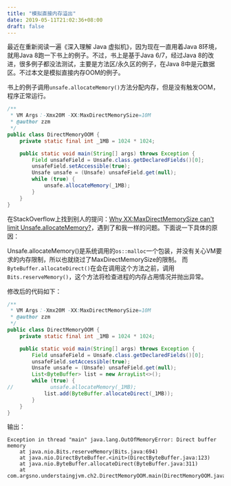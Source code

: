 ```yaml
---
title: "模拟直接内存溢出"
date: 2019-05-11T21:02:36+08:00
draft: false
---
```


最近在重新阅读一遍《深入理解 Java 虚拟机》，因为现在一直用着Java 8环境，就用Java 8跑一下书上的例子。不过，书上是基于Java 6/7，经过Java 8的改进，很多例子都没法测试，主要是方法区/永久区的例子，在Java 8中是元数据区。不过本文是模拟直接内存OOM的例子。

书上的例子调用`unsafe.allocateMemory()`方法分配内存，但是没有触发OOM，程序正常运行。
```java
/**
 * VM Args：-Xmx20M -XX:MaxDirectMemorySize=10M
 * @author zzm
 */
public class DirectMemoryOOM {
    private static final int _1MB = 1024 * 1024;

    public static void main(String[] args) throws Exception {
        Field unsafeField = Unsafe.class.getDeclaredFields()[0];
        unsafeField.setAccessible(true);
        Unsafe unsafe = (Unsafe) unsafeField.get(null);
        while (true) {
            unsafe.allocateMemory(_1MB);
        }
    }
}
```
在StackOverflow上找到别人的提问：[Why XX:MaxDirectMemorySize can't limit Unsafe.allocateMemory?](https://stackoverflow.com/questions/29702028/why-xxmaxdirectmemorysize-cant-limit-unsafe-allocatememory)，遇到了和我一样的问题。下面说一下具体的原因：

Unsafe.allocateMemory()是系统调用的`os::malloc`一个包装，并没有关心VM要求的内存限制，所以也就绕过了MaxDirectMemorySize的限制。
而`ByteBuffer.allocateDirect()`在会在调用这个方法之前，调用`Bits.reserveMemory()`，这个方法将检查进程的内存占用情况并抛出异常。

修改后的代码如下：
```java
/**
 * VM Args：-Xmx20M -XX:MaxDirectMemorySize=10M
 * @author zzm
 */
public class DirectMemoryOOM {
    private static final int _1MB = 1024 * 1024;

    public static void main(String[] args) throws Exception {
        Field unsafeField = Unsafe.class.getDeclaredFields()[0];
        unsafeField.setAccessible(true);
        Unsafe unsafe = (Unsafe) unsafeField.get(null);
        List<ByteBuffer> list = new ArrayList<>();
        while (true) {
//            unsafe.allocateMemory(_1MB);
            list.add(ByteBuffer.allocateDirect(_1MB));
        }
    }
}
```

输出：
```
Exception in thread "main" java.lang.OutOfMemoryError: Direct buffer memory
	at java.nio.Bits.reserveMemory(Bits.java:694)
	at java.nio.DirectByteBuffer.<init>(DirectByteBuffer.java:123)
	at java.nio.ByteBuffer.allocateDirect(ByteBuffer.java:311)
	at com.argsno.understaingjvm.ch2.DirectMemoryOOM.main(DirectMemoryOOM.java:24)
```
